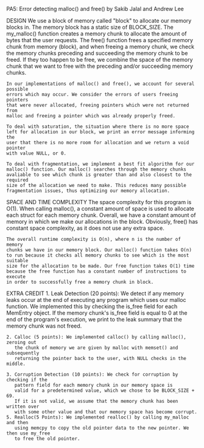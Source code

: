 PA5: Error detecting malloc() and free()
by Sakib Jalal and Andrew Lee

DESIGN
    We use a block of memory called "block" to allocate our memory blocks
    in. The memory block has a static size of BLOCK_SIZE. The my_malloc()
    function creates a memory chunk to allocate the amount of bytes that the
    user requests. The free() function frees a specified memory chunk
    from memory (block), and when freeing a memory chunk, we check the memory
    chunks preceding and succeeding the memory chunk to be freed. If they
    too happen to be free, we combine the space of the memory chunk that
    we want to free with the preceding and/or succeeding memory chunks.

    In our implementations of malloc() and free(), we account for several possible
    errors which may occur. We consider the errors of users freeing pointers
    that were never allocated, freeing pointers which were not returned from
    malloc and freeing a pointer which was already properly freed.

    To deal with saturation, the situation where there is no more space
    left for allocation in our block, we print an error message informing the
    user that there is no more room for allocation and we return a void pointer
    with value NULL, or 0.

    To deal with fragmentation, we implement a best fit algorithm for our
    malloc() function. Our malloc() searches through the memory chunks
    avaliable to see which chunk is greater than and also closest to the required
    size of the allocation we need to make. This reduces many possible
    fragmentation issues, thus optimizing our memory allocation.

SPACE AND TIME COMPLEXITY
    The space complexity for this program is O(1).  When calling malloc(), a
    constant amount of space is used to allocate each struct for each memory
    chunk. Overall, we have a constant amount of memory in which we make our
    allocations in the block. Obviously, free() has constant space complexity,
    as it does not use any extra space.

    The overall runtime complexity is O(n), where n is the number of memory
    chunks we have in our memory block. Our malloc() function takes O(n)
    to run because it checks all memory chunks to see which is the most suitable
    size for the allocation to be made. Our free function takes O(1) time
    because the free function has a constant number of instructions to execute
    in order to successfully free a memory chunk in block.

EXTRA CREDIT
    1. Leak Detection (20 points): We detect if any memory leaks occur at the end of
       executing any program which uses our malloc function. We implemented
       this by checking the is_free field for each MemEntry object. If the memory
       chunk's is_free field is equal to 0 at the end of the program's execution,
       we print to the leak summary that the memory chunk was not freed.

    2. Calloc (5 points): We implemented calloc() by calling malloc(), zeroing out
       the chunk of memory we are given by malloc with memset() and subsequently
       returning the pointer back to the user, with NULL checks in the middle.

    3. Corruption Detection (10 points): We check for corruption by checking if the
       pattern field for each memory chunk in our memory space is
       valid for a predetermined value, which we chose to be BLOCK_SIZE + 69.
       If it is not valid, we assume that the memory chunk has been written over
       with some other value and that our memory space has become corrupt.
	5. Realloc(5 Points): We implemented realloc() by calling my_malloc and then
	   using memcpy to copy the old pointer data to the new pointer. We then use my_free
	   to free the old pointer.
